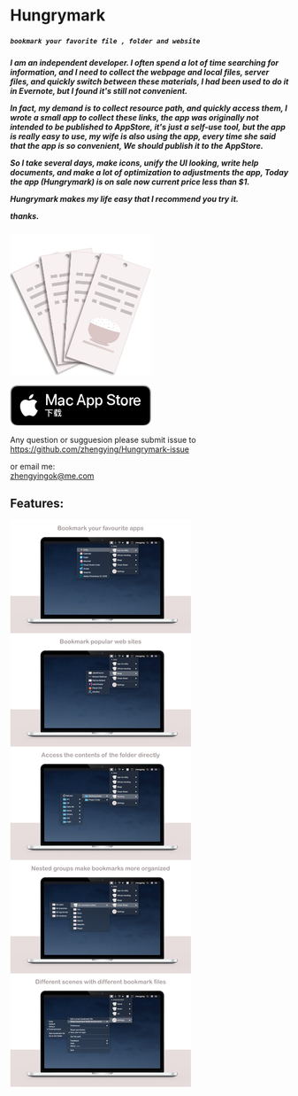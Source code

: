 # Hungrymark
##### `bookmark your favorite file , folder and website`

<h5>
  I am an independent developer. I often spend a lot of time searching for information, and I need to collect the webpage and local files, server files, and quickly switch between these materials, I had been used to do it in Evernote, but I found it's still not convenient.    

In fact, my demand is to collect resource path, and quickly access them, I wrote a small app to collect these links, the app was originally not intended to be published to AppStore, it's just a self-use tool, but the app is really easy to use, my wife is also using the app, every time she said that the app is so convenient, We should publish it to the AppStore.

So I take several days, make icons, unify the UI looking, write help documents, and make a lot of optimization to adjustments the app, Today the app (Hungrymark) is on sale now current price less than $1.

Hungrymark makes my life easy that I recommend you try it.

thanks.
</h5>

[![hungrymark](256.png)](https://apps.apple.com/cn/app/hungrymark/id1482778901?l=en&mt=12)

![MacAppStore](macAppStore256.png)

Any question or sugguesion please submit issue to <br>
<https://github.com/zhengying/Hungrymark-issue>

or email me:<br>
<zhengyingok@me.com>

Features:
--
![description](description.png)


